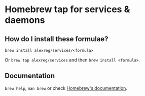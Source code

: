 # Homebrew tap for services & daemons

## How do I install these formulae?

`brew install alexreg/services/<formula>`

Or `brew tap alexreg/services` and then `brew install <formula>`.

## Documentation

`brew help`, `man brew` or check [Homebrew's documentation](https://docs.brew.sh).
